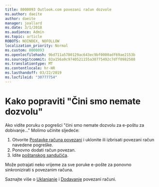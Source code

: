 ```yaml
---
title: 8000093 Outlook.com povezani račun dozvole
ms.author: daeite
author: daeite
manager: joallard
ms.date: 3/1/2018
ms.audience: Admin
ms.topic: article
ROBOTS: NOINDEX, NOFOLLOW
localization_priority: Normal
ms.custom: 8000093
ms.openlocfilehash: 9bd711a5780129ac643ec9bf0000adf69ae2153b
ms.sourcegitcommit: 03a156a9c9740521155a30775492c7dff0982588
ms.translationtype: MT
ms.contentlocale: hr-HR
ms.lasthandoff: 03/22/2019
ms.locfileid: "30777754"
---
```

# <a name="how-to-fix-it-looks-like-we-dont-have-permission"></a>Kako popraviti "Čini smo nemate dozvolu"

Ako vidite poruku o pogrešci "čini smo nemate dozvolu za e-poštu za dobivanje..." Molimo učinite sljedeće:

1. Otvorite [Postavke računa povezani](https://outlook.live.com/mail/options/mail/accounts) i uklonite ili izbrisati povezani račun navedene pogreške. 
2. Ponovno dodati račun povezan.
3. Idite [poštanskog sandučića](https://outlook.live.com/mail/inbox).

Može potrajati neko vrijeme za sve poruke e-pošte za ponovno sinkronizirati s povezanim računa.

Saznajte više o [Uklanjanje](https://support.office.com/article/0b9a6b95-ff1b-46c1-bf60-d6b3b82c5ac8) i [Dodavanje](https://support.office.com/article/c5224df4-5885-4e79-91ba-523aa743f0ba) povezani računi.
